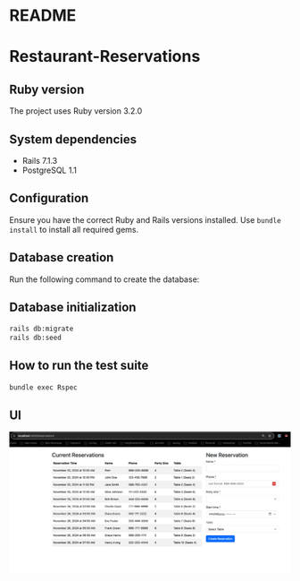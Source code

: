 # README

# Restaurant-Reservations

## Ruby version

The project uses Ruby version 3.2.0

## System dependencies

- Rails 7.1.3
- PostgreSQL 1.1

## Configuration

Ensure you have the correct Ruby and Rails versions installed. Use `bundle install` to install all required gems.

## Database creation

Run the following command to create the database:

## Database initialization

```
rails db:migrate
rails db:seed
```

## How to run the test suite

`bundle exec Rspec`

## UI

![Screenshot of Restaurant UI](app/assets/images/screenshot.png)
